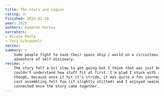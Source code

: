 ```yaml
---
title: The Stars are Legion
rating: 👍
finished: 2025-02-28
year: 2025
authors: Kameron Hurley
narrators:
- Nicole Poole
- Teri Schnaubelt
series:
summary: >
    Some people fight to save their space ship / world on a circuitous
    adventure of self discovery.
review: >
    The story felt a bit slow to get going but I think that was just because I
    couldn't understand how stuff fit at first. I'm glad I stuck with it,
    though, because once it hit it's stride, it was quite a fun journey. The
    cast assembling felt fun (if slightly stilted) and I enjoyed seeing how it
    connected once the story came together.
---
```

